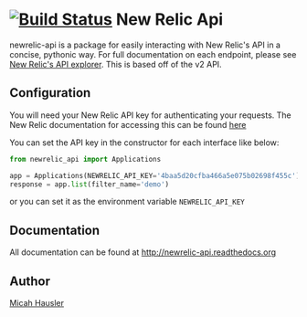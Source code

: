 [![Build Status](https://travis-ci.org/ambitioninc/newrelic-api.svg?branch=master)](https://travis-ci.org/ambitioninc/newrelic-api)
New Relic Api
=============
newrelic-api is a package for easily interacting with New Relic's API in a
concise, pythonic way. For full documentation on each endpoint, please see
[New Relic's API explorer](https://rpm.newrelic.com/api/explore/). This is
based off of the v2 API.

## Configuration

You will need your New Relic API key for authenticating your requests. The
New Relic documentation for accessing this can be found
[here](https://docs.newrelic.com/docs/apis/api-key)

You can set the API key in the constructor for each interface like below:

```python
from newrelic_api import Applications

app = Applications(NEWRELIC_API_KEY='4baa5d20cfba466a5e075b02698f455c')
response = app.list(filter_name='demo')
```

or you can set it as the environment variable `NEWRELIC_API_KEY`

## Documentation

All documentation can be found at http://newrelic-api.readthedocs.org

## Author
[Micah Hausler](mailto:micah.hausler@ambition.com)
